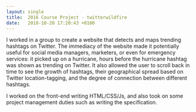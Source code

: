 ```yaml
---
layout: single
title:  2016 Course Project - twitterwildfire
date:   2018-10-20 17:20:43 +0100
---
```


I worked in a group to create a website that detects and maps trending hashtags on Twitter. The immediacy of the website made it potentially useful for social media managers, marketers, or even for emergency services: it picked up on a hurricane, hours before the hurricane hashtag was shown as trending on Twitter. It also allowed the user to scroll back in time to see the growth of hashtags, their geographical spread based on Twitter location-tagging, and the degree of connection between different hashtags. 

I worked on the front-end writing HTML/CSS/Js, and also took on some project management duties such as writing the specification.